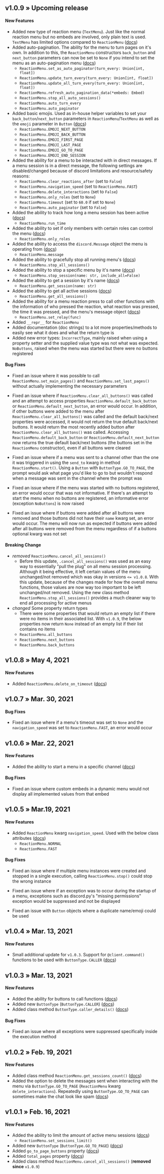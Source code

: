 ## v1.0.9 » Upcoming release
#### New Features
* Added new type of reaction menu (`TextMenu`). Just like the normal reaction menu but no embeds are involved, only plain text is used. `TextMenu` has limited options compared to `ReactionMenu` ([docs](https://github.com/Defxult/reactionmenu#textmenu))
* Added auto-pagination. The ability for the menu to turn pages on it's own. In addition to this, the `ReactionMenu` constructors `back_button` and `next_button` parameters can now be set to `None` if you intend to set the menu as an auto-pagination menu ([docs](https://github.com/Defxult/reactionmenu#auto-pagination))
  * `ReactionMenu.set_as_auto_paginator(turn_every: Union[int, float])`
  * `ReactionMenu.update_turn_every(turn_every: Union[int, float])`
  * `ReactionMenu.update_all_turn_every(turn_every: Union[int, float])`
  * `ReactionMenu.refresh_auto_pagination_data(*embeds: Embed)`
  * `ReactionMenu.stop_all_auto_sessions()`
  * `ReactionMenu.auto_turn_every`
  * `ReactionMenu.auto_paginator`
* Added basic emojis. Used as in-house helper variables to set your `back_button`/`next_button` parameters in `ReactionMenu`/`TextMenu` as well as the `emoji` parameter in `Button` ([docs](https://github.com/Defxult/reactionmenu#supported-emojis))
  * `ReactionMenu.EMOJI_NEXT_BUTTON`
  * `ReactionMenu.EMOJI_BACK_BUTTON`
  * `ReactionMenu.EMOJI_FIRST_PAGE`
  * `ReactionMenu.EMOJI_LAST_PAGE`
  * `ReactionMenu.EMOJI_GO_TO_PAGE`
  * `ReactionMenu.EMOJI_END_SESSION`
* Added the ability for a menu to be interacted with in direct messages. If a menu session is in a direct message, the following settings are disabled/changed because of discord limitations and resource/safety reasons:
  * `ReactionMenu.clear_reactions_after` (set to `False`)
  * `ReactionMenu.navigation_speed` (set to `ReactionMenu.FAST`)
  * `ReactionMenu.delete_interactions` (set to `False`)
  * `ReactionMenu.only_roles` (set to `None`)
  * `ReactionMenu.timeout` (set to `60.0` if set to `None`)
  * `ReactionMenu.auto_paginator` (set to `False`)
* Added the ability to track how long a menu session has been active ([docs](https://github.com/Defxult/reactionmenu#all-attributes-for-reactionmenu))
  * `ReactionMenu.run_time`
* Added the ability to set if only members with certain roles can control the menu ([docs](https://github.com/Defxult/reactionmenu#options-of-the-reactionmenu-constructor-kwargs))
  * `ReactionMenu.only_roles`
* Added the ability to access the `discord.Message` object the menu is operating from ([docs](https://github.com/Defxult/reactionmenu#all-attributes-for-reactionmenu))
  * `ReactionMenu.message`
* Added the ability to gracefully stop all running menu's ([docs](https://github.com/Defxult/reactionmenu#setting-limits))
  * `ReactionMenu.stop_all_sessions()`
* Added the ability to stop a specific menu by it's name ([docs](https://github.com/Defxult/reactionmenu#all-methods-for-reactionmenu))
  * `ReactionMenu.stop_session(name: str, include_all=False)`
* Added the ability to get a session by it's name ([docs](https://github.com/Defxult/reactionmenu#all-methods-for-reactionmenu))
  * `ReactionMenu.get_session(name: str)`
* Added the ability to get all active sessions ([docs](https://github.com/Defxult/reactionmenu#all-methods-for-reactionmenu))
  * `ReactionMenu.get_all_sessions()`
* Added the ability for a menu reaction press to call other functions with the information of who pressed the reaction, what reaction was pressed, the time it was pressed, and the menu's message object ([docs](https://github.com/Defxult/reactionmenu#relays))
  * `ReactionMenu.set_relay(func)`
* Added `__repr__` for `ReactionMenu`
* Added documentation (doc strings) to a lot more properties/methods to easily see what it does and what the return type is
* Added new error types: `IncorrectType`, mainly raised when using a property setter and the supplied value type was not what was expected. `NoButtons`, raised when the menu was started but there were no buttons registered

#### Bug Fixes
* Fixed an issue where it was possible to call `ReactionMenu.set_main_pages()` and `ReactionMenu.set_last_pages()` without actually implementing the necessary parameters

* Fixed an issue where if `ReactionMenu.clear_all_buttons()` was called and an attempt to access properties `ReactionMenu.default_back_button` or `ReactionMenu.default_next_button`, an error would occur. In addition, if other buttons were added to the menu after `ReactionMenu.clear_all_buttons()` was called and the default back/next properties were accessed, it would not return the true default back/next buttons. It would return the most recently added button after `ReactionMenu.clear_all_buttons()` was called. Accessing `ReactionMenu.default_back_button` or `ReactionMenu.default_next_button` now returns the true default back/next buttons (the buttons set in the `ReactionMenu` constructor), even if all buttons were cleared

* Fixed an issue where if a menu was sent to a channel other than the one it was triggered in using the `send_to` kwarg in method `ReactionMenu.start()`. Using a `Button` with `ButtonType.GO_TO_PAGE`, the prompt would ask what page you'd like to go to but wouldn't respond when a message was sent in the channel where the prompt was

* Fixed an issue where if the menu was started with no buttons registered, an error would occur that was not informative. If there's an attempt to start the menu when no buttons are registered, an informative error (exception `NoButtons`) is now raised 

* Fixed an issue where if buttons were added after all buttons were removed and those buttons did not have their `name` kwarg set, an error would occur. The menu will now run as expected if buttons were added after all buttons were removed from the menu regardless of if a buttons optional kwarg was not set

#### Breaking Change
  * *removed* `ReactionMenu.cancel_all_sessions()`
    * Before this update, `.cancel_all_sessions()` was used as an easy way to essentially "pull the plug" on all menu session processing. Although it being effective, it left certain values of the menu unchanged/not removed which was okay in versions `<= v1.0.8`. With this update, because of the changes made for how the overall menu functions, those values are now way too important to be left unchanged/not removed. Using the new class method `ReactionMenu.stop_all_sessions()` provides a much cleaner way to end all processing for active menus
  * *changed* Some property return types
    * There were some properties that would return an empty list if there were no items in their associated list. With `v1.0.9`, the below properties now return `None` instead of an empty list if their list contains no items
    * `ReactionMenu.all_buttons`
    * `ReactionMenu.next_buttons`
    * `ReactionMenu.back_buttons`

## v1.0.8 » May 4, 2021
#### New Features
* Added `ReactionMenu.delete_on_timeout` ([docs](https://github.com/Defxult/reactionmenu#options-of-the-reactionmenu-constructor-kwargs))

## v1.0.7 » Mar. 30, 2021
#### Bug Fixes
* Fixed an issue where if a menu's timeout was set to `None` and the `navigation_speed` was set to `ReactionMenu.FAST`, an error would occur

## v1.0.6 » Mar. 22, 2021
#### New Features
* Added the ability to start a menu in a specific channel ([docs](https://github.com/Defxult/reactionmenu#startingstopping-the-reactionmenu))

#### Bug Fixes
* Fixed an issue where custom embeds in a dynamic menu would not display all implemented values from that embed 

## v1.0.5 » Mar.19, 2021
#### New Features
* Added `ReactionMenu` kwarg `navigation_speed`. Used with the below class attributes ([docs](https://github.com/Defxult/reactionmenu#options-of-the-reactionmenu-constructor-kwargs))
  * `ReactionMenu.NORMAL`
  * `ReactionMenu.FAST`
#### Bug Fixes
* Fixed an issue where if multiple menu instances were created and stopped in a single execution, calling `ReactionMenu.stop()` could stop the wrong instance

* Fixed an issue where if an exception was to occur during the startup of a menu, exceptions such as discord.py's "missing permissions" exception would be suppressed and not be displayed 

* Fixed an issue with `Button` objects where a duplicate name/emoji could be used

## v1.0.4 » Mar. 13, 2021
#### New Features
* Small additional update for `v1.0.3`. Support for `@client.command()` functions to be used with `ButtonType.CALLER` ([docs](https://github.com/Defxult/reactionmenu#buttons-with-buttontypecaller))

## v1.0.3 » Mar. 13, 2021
#### New Features
* Added the ability for buttons to call functions ([docs](https://github.com/Defxult/reactionmenu#buttons-with-buttontypecaller))
* Added new `ButtonType` (`ButtonType.CALLER`) ([docs](https://github.com/Defxult/reactionmenu#all-buttontypes))
* Added class method `ButtonType.caller_details()` ([docs](https://github.com/Defxult/reactionmenu#buttons-with-buttontypecaller))

#### Bug Fixes
* Fixed an issue where all exceptions were suppressed specifically inside the execution method

## v1.0.2 » Feb. 19, 2021
#### New Features
* Added class method `ReactionMenu.get_sessions_count()` ([docs](https://github.com/Defxult/reactionmenu#all-methods-for-reactionmenu))
* Added the option to delete the messages sent when interacting with the menu via `ButtonType.GO_TO_PAGE` (`ReactionMenu` kwarg `delete_interactions`). Repeatedly using `ButtonType.GO_TO_PAGE` can sometimes make the chat look like spam ([docs](https://github.com/Defxult/reactionmenu#options-of-the-reactionmenu-constructor-kwargs))

## v1.0.1 » Feb. 16, 2021
#### New Features
* Added the ability to limit the amount of active menu sessions ([docs](https://github.com/Defxult/reactionmenu#setting-limits))
   * `ReactionMenu.set_sessions_limit()`
* Added new `ButtonType` (`ButtonType.GO_TO_PAGE`) ([docs](https://github.com/Defxult/reactionmenu#all-buttontypes))
* Added `go_to_page_buttons` property ([docs](https://github.com/Defxult/reactionmenu#all-attributes-for-reactionmenu))
* Added `total_pages` property ([docs](https://github.com/Defxult/reactionmenu#all-attributes-for-reactionmenu))
* Added class method `ReactionMenu.cancel_all_sessions()` (**removed since** `v1.0.9`)
